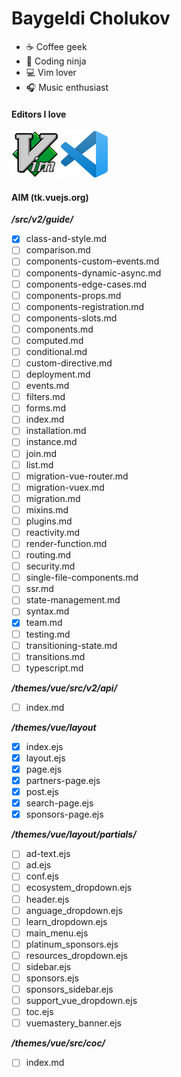 # Baygeldi Cholukov
- ☕️ Coffee geek
- 🥷  Coding ninja
- 💻 Vim lover
- 🎧 Music enthusiast 

#### Editors I love
<span><img src="images/vim.png" alt="VIM" width="75" height="75" title="VIM" /></span>
<span><img src="images/vscode.png" alt="Visual Studio Code" width="75" height="75" title="Visual Studio Code" /></span>

#### AIM (tk.vuejs.org)
***/src/v2/guide/***
- [x] class-and-style.md
- [ ] comparison.md
- [ ] components-custom-events.md
- [ ] components-dynamic-async.md
- [ ] components-edge-cases.md
- [ ] components-props.md
- [ ] components-registration.md
- [ ] components-slots.md
- [ ] components.md
- [ ] computed.md
- [ ] conditional.md
- [ ] custom-directive.md
- [ ] deployment.md
- [ ] events.md
- [ ] filters.md
- [ ] forms.md
- [ ] index.md
- [ ] installation.md
- [ ] instance.md
- [ ] join.md
- [ ] list.md
- [ ] migration-vue-router.md
- [ ] migration-vuex.md
- [ ] migration.md
- [ ] mixins.md
- [ ] plugins.md
- [ ] reactivity.md
- [ ] render-function.md
- [ ] routing.md
- [ ] security.md
- [ ] single-file-components.md
- [ ] ssr.md
- [ ] state-management.md
- [ ] syntax.md
- [x] team.md
- [ ] testing.md
- [ ] transitioning-state.md
- [ ] transitions.md
- [ ] typescript.md

***/themes/vue/src/v2/api/***
- [ ] index.md

***/themes/vue/layout***
- [x] index.ejs
- [x] layout.ejs
- [x] page.ejs
- [x] partners-page.ejs
- [x] post.ejs
- [x] search-page.ejs
- [x] sponsors-page.ejs

***/themes/vue/layout/partials/***
- [ ] ad-text.ejs
- [ ] ad.ejs
- [ ] conf.ejs
- [ ] ecosystem_dropdown.ejs
- [ ] header.ejs
- [ ] anguage_dropdown.ejs
- [ ] learn_dropdown.ejs
- [ ] main_menu.ejs
- [ ] platinum_sponsors.ejs
- [ ] resources_dropdown.ejs
- [ ] sidebar.ejs
- [ ] sponsors.ejs
- [ ] sponsors_sidebar.ejs
- [ ] support_vue_dropdown.ejs
- [ ] toc.ejs
- [ ] vuemastery_banner.ejs

***/themes/vue/src/coc/***
- [ ] index.md
